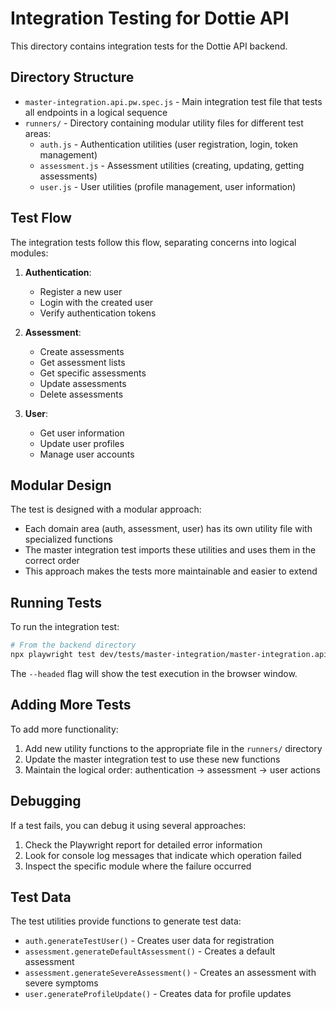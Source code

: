 # Integration Testing for Dottie API

This directory contains integration tests for the Dottie API backend.

## Directory Structure

- `master-integration.api.pw.spec.js` - Main integration test file that tests all endpoints in a logical sequence
- `runners/` - Directory containing modular utility files for different test areas:
  - `auth.js` - Authentication utilities (user registration, login, token management)
  - `assessment.js` - Assessment utilities (creating, updating, getting assessments)
  - `user.js` - User utilities (profile management, user information)

## Test Flow

The integration tests follow this flow, separating concerns into logical modules:

1. **Authentication**:
   - Register a new user
   - Login with the created user
   - Verify authentication tokens

2. **Assessment**:
   - Create assessments
   - Get assessment lists
   - Get specific assessments
   - Update assessments
   - Delete assessments

3. **User**:
   - Get user information
   - Update user profiles
   - Manage user accounts
## Modular Design

The test is designed with a modular approach:

- Each domain area (auth, assessment, user) has its own utility file with specialized functions
- The master integration test imports these utilities and uses them in the correct order
- This approach makes the tests more maintainable and easier to extend

## Running Tests

To run the integration test:

```bash
# From the backend directory
npx playwright test dev/tests/master-integration/master-integration.api.pw.spec.js --headed
```

The `--headed` flag will show the test execution in the browser window.

## Adding More Tests

To add more functionality:

1. Add new utility functions to the appropriate file in the `runners/` directory
2. Update the master integration test to use these new functions
3. Maintain the logical order: authentication → assessment → user actions

## Debugging

If a test fails, you can debug it using several approaches:

1. Check the Playwright report for detailed error information
2. Look for console log messages that indicate which operation failed
3. Inspect the specific module where the failure occurred

## Test Data

The test utilities provide functions to generate test data:

- `auth.generateTestUser()` - Creates user data for registration
- `assessment.generateDefaultAssessment()` - Creates a default assessment
- `assessment.generateSevereAssessment()` - Creates an assessment with severe symptoms
- `user.generateProfileUpdate()` - Creates data for profile updates 